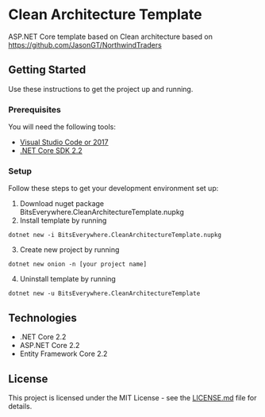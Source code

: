 # Clean Architecture Template
ASP.NET Core template based on Clean architecture based on https://github.com/JasonGT/NorthwindTraders

## Getting Started
Use these instructions to get the project up and running.

### Prerequisites
You will need the following tools:

* [Visual Studio Code or 2017](https://www.visualstudio.com/downloads/)
* [.NET Core SDK 2.2](https://www.microsoft.com/net/download/dotnet-core/2.2)

### Setup
Follow these steps to get your development environment set up:

  1. Download nuget package BitsEverywhere.CleanArchitectureTemplate.nupkg
  2. Install template by running
  ```
  dotnet new -i BitsEverywhere.CleanArchitectureTemplate.nupkg
  ```
  3. Create new project by running
  ```
  dotnet new onion -n [your project name]
  ```
  4. Uninstall template by running
  ```
  dotnet new -u BitsEverywhere.CleanArchitectureTemplate
  ```
  
  ## Technologies
  * .NET Core 2.2
  * ASP.NET Core 2.2
  * Entity Framework Core 2.2
  
  ## License
  
  This project is licensed under the MIT License - see the [LICENSE.md](https://github.com/zeljkobajsanski/CleanArchitectureTemplate/blob/master/LICENSE) file for details.

